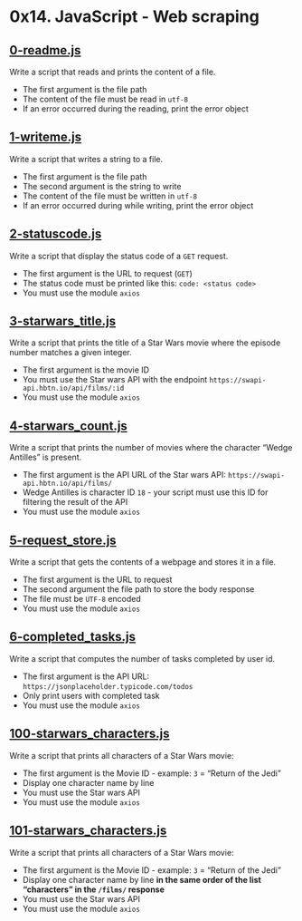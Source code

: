 # 0x14. JavaScript - Web scraping

## [0-readme.js](./0-readme.js)
Write a script that reads and prints the content of a file.
- The first argument is the file path
- The content of the file must be read in `utf-8`
- If an error occurred during the reading, print the error object

## [1-writeme.js](./1-writeme.js)
Write a script that writes a string to a file.
- The first argument is the file path
- The second argument is the string to write
- The content of the file must be written in `utf-8`
- If an error occurred during while writing, print the error object

## [2-statuscode.js](./2-statuscode.js)
Write a script that display the status code of a `GET` request.
- The first argument is the URL to request (`GET`)
- The status code must be printed like this: `code: <status code>`
- You must use the module `axios`

## [3-starwars_title.js](./3-starwars_title.js)
Write a script that prints the title of a Star Wars movie where the episode number matches a given integer.
- The first argument is the movie ID
- You must use the Star wars API with the endpoint `https://swapi-api.hbtn.io/api/films/:id`
- You must use the module `axios`

## [4-starwars_count.js](./4-starwars_count.js)
Write a script that prints the number of movies where the character “Wedge Antilles” is present.
- The first argument is the API URL of the Star wars API: `https://swapi-api.hbtn.io/api/films/`
- Wedge Antilles is character ID `18` - your script must use this ID for filtering the result of the API
- You must use the module `axios`

## [5-request_store.js](./5-request_store.js)
Write a script that gets the contents of a webpage and stores it in a file.
- The first argument is the URL to request
- The second argument the file path to store the body response
- The file must be `UTF-8` encoded
- You must use the module `axios`

## [6-completed_tasks.js](./6-completed_tasks.js)
Write a script that computes the number of tasks completed by user id.
- The first argument is the API URL: `https://jsonplaceholder.typicode.com/todos`
- Only print users with completed task
- You must use the module `axios`

## [100-starwars_characters.js](./100-starwars_characters.js)
Write a script that prints all characters of a Star Wars movie:
- The first argument is the Movie ID - example: `3` = “Return of the Jedi”
- Display one character name by line
- You must use the Star wars API
- You must use the module `axios`

## [101-starwars_characters.js](./101-starwars_characters.js)
Write a script that prints all characters of a Star Wars movie:
- The first argument is the Movie ID - example: `3` = “Return of the Jedi”
- Display one character name by line **in the same order of the list “characters” in the `/films/` response**
- You must use the Star wars API
- You must use the module `axios`
